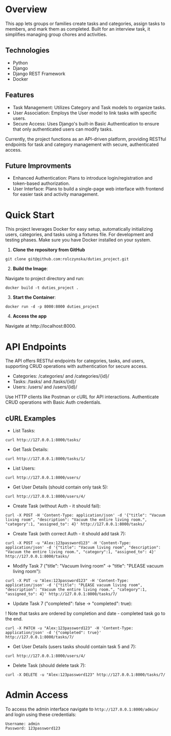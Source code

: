 # Overview
This app lets groups or families create tasks and categories, assign tasks to members, and mark them as completed. Built for an interview task, it simplifies managing group chores and activities.
## Technologies
- Python
- Django
- Django REST Framework
- Docker
## Features
- Task Management: Utilizes Category and Task models to organize tasks.
- User Association: Employs the User model to link tasks with specific users.
- Secure Access: Uses Django's built-in Basic Authentication to ensure that only authenticated users can modify tasks.

Currently, the project functions as an API-driven platform, providing RESTful endpoints for task and category management with secure, authenticated access.

## Future Improvments
- Enhanced Authentication: Plans to introduce login/registration and token-based authorization.
- User Interface: Plans to build a single-page web interface with frontend for easier task and activity management.

# Quick Start

This project leverages Docker for easy setup, automatically initializing users, categories, and tasks using a fixtures file. For development and testing phases. Make sure you have Docker installed on your system.
  
1. **Clone the repository from GitHub**
```
git clone git@github.com:rolczynska/duties_project.git
```

2. **Build the Image**:

Navigate to project directory and run:
```
docker build -t duties_project .
```
3. **Start the Container**:
```
docker run -d -p 8000:8000 duties_project
```
4. **Access the app**
   
Navigate at http://localhost:8000.

# API Endpoints

The API offers RESTful endpoints for categories, tasks, and users, supporting CRUD operations with authentication for secure access.

- Categories: /categories/ and /categories/{id}/
- Tasks: /tasks/ and /tasks/{id}/
- Users: /users/ and /users/{id}/

Use HTTP clients like Postman or cURL for API interactions. Authenticate CRUD operations with Basic Auth credentials.

## cURL Examples

- List Tasks:
```
curl http://127.0.0.1:8000/tasks/
```
- Get Task Details:
```
curl http://127.0.0.1:8000/tasks/1/
```
- List Users:
```
curl http://127.0.0.1:8000/users/
```
- Get User Details
(should contain only task 5):
```
curl http://127.0.0.1:8000/users/4/
```
- Create Task (without Auth - it should fail):
```
curl -X POST -H 'Content-Type: application/json' -d '{"title": "Vacuum living room", "description": "Vacuum the entire living room.", "category":1, "assigned_to": 4}' http://127.0.0.1:8000/tasks/
```
- Create Task
(with correct Auth - it should add task 7):
```
curl -X POST -u "Alex:123password123" -H 'Content-Type: application/json' -d '{"title": "Vacuum living room", "description": "Vacuum the entire living room.", "category":1, "assigned_to": 4}' http://127.0.0.1:8000/tasks/
```
- Modify Task 7
("title": "Vacuum living room" -> "title": "PLEASE vacuum living room"):
```
curl -X PUT -u "Alex:123password123" -H 'Content-Type: application/json' -d '{"title": "PLEASE vacuum living room", "description": "Vacuum the entire living room.", "category":1, "assigned_to": 4}' http://127.0.0.1:8000/tasks/7/
```
- Update Task 7
("completed": false -> "completed": true):

! Note that tasks are ordered by completion and date - completed task go to the end.
```
curl -X PATCH -u "Alex:123password123" -H 'Content-Type: application/json' -d '{"completed": true}' http://127.0.0.1:8000/tasks/7/
```
- Get User Details
(users tasks should contain task 5 and 7):
```
curl http://127.0.0.1:8000/users/4/
```
- Delete Task 
(should delete task 7):
```
curl -X DELETE -u "Alex:123password123" http://127.0.0.1:8000/tasks/7/
```

# Admin Access
To access the admin interface navigate to `http://127.0.0.1:8000/admin/` and login using these credentials:
```
Username: admin
Password: 123password123
```
